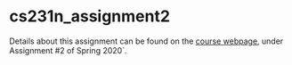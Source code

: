 # cs231n_assignment2

Details about this assignment can be found on the [course webpage](https://cs231n.github.io/assignments2021/assignment2/), under Assignment #2 of Spring 2020`.
